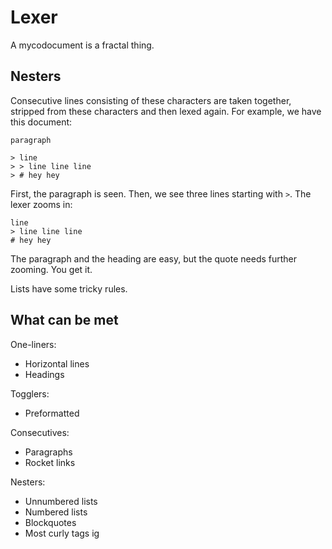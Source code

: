 # Lexer
A mycodocument is a fractal thing.

## Nesters
Consecutive lines consisting of these characters are taken together, stripped from these characters and then lexed again. For example, we have this document:

```myco
paragraph

> line
> > line line line
> # hey hey
```

First, the paragraph is seen. Then, we see three lines starting with `>`. The lexer zooms in:

```myco
line
> line line line
# hey hey
```

The paragraph and the heading are easy, but the quote needs further zooming. You get it.

Lists have some tricky rules.

## What can be met
One-liners:
* Horizontal lines
* Headings

Togglers:
* Preformatted

Consecutives:
* Paragraphs
* Rocket links

Nesters:
* Unnumbered lists
* Numbered lists
* Blockquotes
* Most curly tags ig
